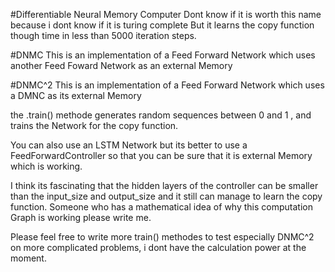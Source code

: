 
#Differentiable Neural Memory Computer
Dont know if it is worth this name because i dont know if it is turing complete
But it learns the copy function though time in less than 5000 iteration steps.

#DNMC
This is an implementation of a Feed Forward Network which uses another Feed Foward Network as an external Memory


#DNMC^2
This is an implementation of a Feed Forward Network which uses a DMNC as its external Memory


the .train() methode generates random sequences between 0 and 1 , and trains the Network for the copy function.

You can also use an LSTM Network but its better to use  a FeedForwardController so that you can be sure that it is 
external Memory which is working.

I think its  fascinating that the hidden layers of the controller can be smaller than the input_size and output_size and it still 
can manage to learn the copy function.
Someone who has a mathematical idea of why this computation Graph is working please write me. 

Please feel free to write more train()  methodes to test especially DNMC^2 on more complicated problems, i dont have the calculation power at the moment.
